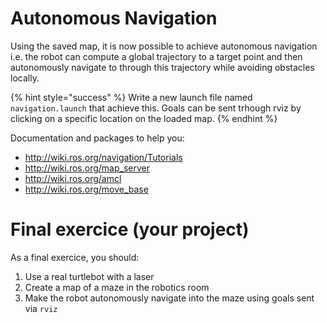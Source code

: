 # Autonomous Navigation

Using the saved map, it is now possible to achieve autonomous navigation i.e. the robot can compute a global trajectory to a target point and then autonomously navigate to through this trajectory while avoiding obstacles locally. 

{% hint style="success" %}
Write a new launch file named `navigation.launch` that achieve this.
Goals can be sent trhough rviz by clicking on a specific location on the loaded map.
{% endhint %}

Documentation and packages to help you:
- http://wiki.ros.org/navigation/Tutorials
- http://wiki.ros.org/map_server
- http://wiki.ros.org/amcl
- http://wiki.ros.org/move_base

# Final exercice (your project)

As a final exercice, you should:

1. Use a real turtlebot with a laser
2. Create a map of a maze in the robotics room 
3. Make the robot autonomously navigate into the maze using goals sent via `rviz`
